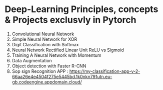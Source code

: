 # Deep-Learning Principles, concepts & Projects exclusvly in Pytorch
1. Convolutional Neural Network
2. Simple Neural Network for XOR
3. Digit Classification with Softmax
4. Neural Network Rectified Linear Unit ReLU vs Sigmoid
5. Training A Neural Network with Momentum
6. Data Augmentation
7. Object detection with Faster R-CNN
8. Sop sign Recognition APP : https://my-classification-app-v-2-66aa26e4e4504f275e5445bd.1k0nkn791utn.eu-gb.codeengine.appdomain.cloud/
